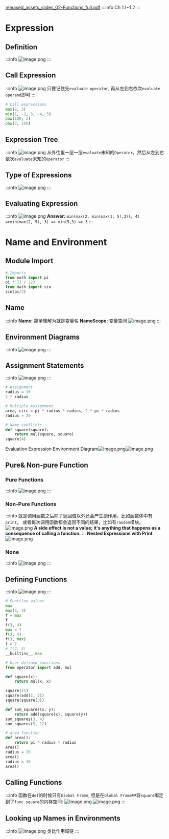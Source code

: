 [released_assets_slides_02-Functions_full.pdf](https://www.yuque.com/attachments/yuque/0/2022/pdf/12393765/1672219108534-1fb97166-08f3-42f7-95fd-28b07706d193.pdf)
:::info
Ch 1.1~1.2
:::

# Expression
## Definition
:::info
![image.png](Lecture_Reading.assets/20230302_1003416985.png)
:::

## Call Expression
:::info
![image.png](Lecture_Reading.assets/20230302_1003416406.png)
只要记住先`evaluate operator`, 再从左到右依次`evaluate operand`即可
:::
```python
# Call expressions
max(2, 3)
min(1, -2, 3, -4, 5)
pow(100, 2)
pow(2, 100)
```

## Expression Tree
:::info
![image.png](Lecture_Reading.assets/20230302_1003415827.png)
从外往里一层一层`evaluate`未知的`Operator`，然后从左到右依次`evaluate`未知的`Operator`
:::

## Type of Expressions
:::info
![image.png](Lecture_Reading.assets/20230302_1003412955.png)
:::


## Evaluating Expression
:::info
![image.png](Lecture_Reading.assets/20230302_1003422106.png)
**Answer:**
`min(max(2, min(max(1, 5),3)), 4) =>min(max(2, 5), 3) => min(5,3) => 3`
:::

# Name and Environment
## Module Import
```python
# Imports
from math import pi
pi * 71 / 223
from math import sin
sin(pi/2)
```

## Name
:::info
**Name:** 简单理解为就是变量名
**NameScope:** 变量空间
![image.png](Lecture_Reading.assets/20230302_1003427338.png)
:::


## Environment Diagrams
:::info
![image.png](Lecture_Reading.assets/20230302_1003427041.png)
:::


## Assignment Statements
:::info
![image.png](Lecture_Reading.assets/20230302_1003424348.png)
:::
```python
# Assignment
radius = 10
2 * radius

# Multiple Assignment
area, circ = pi * radius * radius, 2 * pi * radius
radius = 20

# Name conflicts
def square(square):
    return mul(square, square)
square(4)

```
Evaluation Expression Environment Diagram![image.png](Lecture_Reading.assets/20230302_1003423152.png)![image.png](Lecture_Reading.assets/20230302_1003423194.png)


## Pure& Non-pure Function
### Pure Functions
:::info
![image.png](Lecture_Reading.assets/20230302_1003422462.png)
:::

### Non-Pure Functions
:::info
就是调用函数之后除了返回值以外还会产生副作用，比如函数体中有`print`。
或者每次调用函数都会返回不同的结果，比如有`random`模块。
![image.png](Lecture_Reading.assets/20230302_1003429166.png)
**A side effect is not a value; it's anything that happens as a consequence of calling a function.**
:::
**Nested Expressions with Print**![image.png](Lecture_Reading.assets/20230302_1003439219.png)



### None
:::info
![image.png](Lecture_Reading.assets/20230302_1003437016.png)
:::

## Defining Functions
:::info
![image.png](Lecture_Reading.assets/20230302_1003435178.png)
:::
```python
# Function values
max
max(3, 4)
f = max
f
f(3, 4)
max = 7
f(3, 4)
f(3, max)
f = 2
# f(3, 4)
__builtins__.max

# User-defined functions
from operator import add, mul

def square(x):
    return mul(x, x)

square(21)
square(add(2, 5))
square(square(3))

def sum_squares(x, y):
    return add(square(x), square(y))
sum_squares(3, 4)
sum_squares(5, 12)

# area function
def area():
    return pi * radius * radius
area()
radius = 20
area()
radius = 10
area()
```


## Calling Functions
:::info
函数在`def`的时候只有`Global Frame`, 但是在`Global Frame`中将`square`绑定到了`func square`的内存空间:
![image.png](Lecture_Reading.assets/20230302_1003446397.png)
![image.png](Lecture_Reading.assets/20230302_1003448318.png)
:::

## Looking up Names in Environments
:::info
![image.png](Lecture_Reading.assets/20230302_1003449068.png)
类比作用域链
:::
